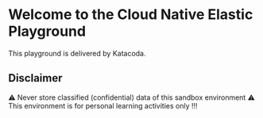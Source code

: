 # Welcome to the Cloud Native Elastic Playground 

This playground is delivered by Katacoda.


## Disclaimer


:warning: Never store classified (confidential) data of this sandbox environment :warning:
This environment is for personal learning activities only !!!

